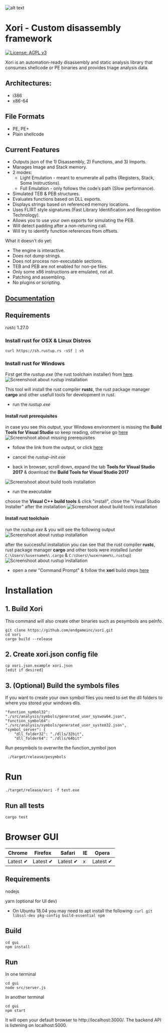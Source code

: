 ![alt text](xori.png "Xori Logo")
# Xori - Custom disassembly framework

[![License: AGPL v3](https://img.shields.io/badge/License-AGPL%20v3-blue.svg)](https://www.gnu.org/licenses/agpl-3.0)


Xori is an automation-ready disassembly and static analysis library that consumes shellcode or PE binaries and provides triage analysis data.

## Architectures:
* i386
* x86-64

## File Formats
* PE, PE+
* Plain shellcode

## Current Features
* Outputs json of the 1) Disassembly, 2) Functions, and 3) Imports.
* Manages Image and Stack memory.
* 2 modes:
  * Light Emulation - meant to enumerate all paths (Registers, Stack, Some Instructions).
  * Full Emulation - only follows the code’s path (Slow performance).
* Simulated TEB & PEB structures.
* Evaluates functions based on DLL exports.
* Displays strings based on referenced memory locations.
* Uses FLIRT style signatures (Fast Library Identification and Recognition Technology).
* Allows you to use your own exports for simulating the PEB.
* Will detect padding after a non-returning call.
* Will try to identify function references from offsets.

What it doesn't do yet:
* The engine is interactive.
* Does not dump strings.
* Does not process non-executable sections.
* TEB and PEB are not enabled for non-pe files.
* Only some x86 instructions are emulated, not all.
* Patching and assembling.
* No plugins or scripting.


## [Documentation](doc/xori/)

## Requirements
rustc 1.27.0

### Install rust for OSX & Linux Distros

```
curl https://sh.rustup.rs -sSf | sh
```

### Install rust for Windows

First get the _rustup.exe_ (the rust toolchain installer) from [here](https://www.rust-lang.org/en-US/other-installers.html#other-ways-to-install-rustup).
![Screenshoot about rustup installation](readme-assests/rust-on-win.01.png "Install rustup.exe")

This tool will install the rust compiler **rustc**, the rust package manager **cargo** and other usefull tools for development in rust.

* run the _rustup.exe_

#### Install rust prerequisites

in case you see this output, your Windows environment is missing the **Build Tools for Visual Studio** so keep reading, otherwise go [here](#install-rust-toolchain)
![Screenshoot about missing prerequisites](readme-assests/rust-on-win.02.png "Run rustup.exe")

* follow the link from the output, or click [here](https://aka.ms/buildtools)

* cancel the _rustup-init.exe_

* back in browser, scroll down, expand the tab **Tools for Visual Studio 2017** & download the **Build Tools for Visual Studio 2017**

![Screenshoot about build tools installation](readme-assests/rust-on-win.03.png "Install build tools")

* run the executable

choose the **Visual C++ build tools** & click "install", close the "Visual Studio Installer" after the installation
![Screenshoot about build tools installation](readme-assests/rust-on-win.04.png "Install build tools")

#### Install rust toolchain

run the _rustup.exe_ & you will see the following output
![Screenshoot about rustup installation](readme-assests/rust-on-win.05.png "Install rust toolchain")

after the successful installation you can see that the rust compiler **rustc**, rust package manager **cargo** and other tools were installed (under `C:\Users\%username%\.cargo` & `C:\Users\%username%\.rustup`)
![Screenshoot about rustup installation](readme-assests/rust-on-win.06.png "Install rust toolchain")

* open a new "Command Prompt" & follow the **xori** build steps [here](#1-build-xori)

# Installation

## 1. Build Xori

This command will also create other binaries such as pesymbols ans peinfo.

```
git clone https://github.com/endgameinc/xori.git
cd xori
cargo build --release
```

## 2. Create xori.json config file

```
cp xori.json.example xori.json
[edit if desired]
```

## 3. (Optional) Build the symbols files

If you want to create your own symbol files you need to set the dll folders to where you stored your windows dlls. 

```
"function_symbol32": "./src/analysis/symbols/generated_user_syswow64.json",
"function_symbol64": "./src/analysis/symbols/generated_user_system32.json",
"symbol_server": {
	"dll_folder32": "./dlls/32bit",
	"dll_folder64": "./dlls/64bit"
```

Run pesymbols to overwrite the function_symbol json

```
 ./target/release/pesymbols
```

# Run

```
./target/release/xori -f test.exe
```

## Run all tests

```
cargo test
```

# Browser GUI

Chrome | Firefox | Safari | IE | Opera
--- | --- | --- | --- | --- |
Latest ✔ | Latest ✔ | Latest ✔ | x | Latest ✔ |

## Requirements

nodejs

yarn (optional for UI dev)

- On Ubuntu 18.04 you may need to apt install the following: `curl git libssl-dev pkg-config build-essential npm`

## Build

```
cd gui
npm install
```

## Run

In one terminal
```
cd gui
node src/server.js
```
In another terminal
```
cd gui
npm start
```

It will open your default browser to http://localhost:3000/.
The backend API is listening on localhost:5000.
